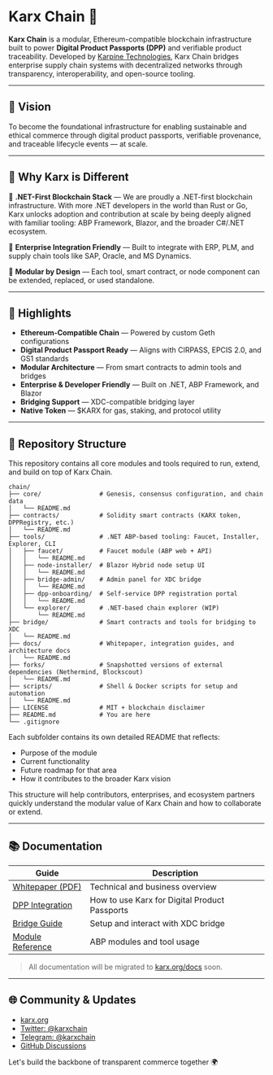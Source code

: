 # Karx Chain 🧬

**Karx Chain** is a modular, Ethereum-compatible blockchain infrastructure built to power **Digital Product Passports (DPP)** and verifiable product traceability. Developed by [Karpine Technologies](https://karpine.io), Karx Chain bridges enterprise supply chain systems with decentralized networks through transparency, interoperability, and open-source tooling.

---

## 🎯 Vision

To become the foundational infrastructure for enabling sustainable and ethical commerce through digital product passports, verifiable provenance, and traceable lifecycle events — at scale.

---

## 🧠 Why Karx is Different

🔹 **.NET-First Blockchain Stack** — We are proudly a .NET-first blockchain infrastructure. With more .NET developers in the world than Rust or Go, Karx unlocks adoption and contribution at scale by being deeply aligned with familiar tooling: ABP Framework, Blazor, and the broader C#/.NET ecosystem.

🔹 **Enterprise Integration Friendly** — Built to integrate with ERP, PLM, and supply chain tools like SAP, Oracle, and MS Dynamics.

🔹 **Modular by Design** — Each tool, smart contract, or node component can be extended, replaced, or used standalone.

---

## 🔧 Highlights

- **Ethereum-Compatible Chain** — Powered by custom Geth configurations
- **Digital Product Passport Ready** — Aligns with CIRPASS, EPCIS 2.0, and GS1 standards
- **Modular Architecture** — From smart contracts to admin tools and bridges
- **Enterprise & Developer Friendly** — Built on .NET, ABP Framework, and Blazor
- **Bridging Support** — XDC-compatible bridging layer
- **Native Token** — $KARX for gas, staking, and protocol utility

---

## 🧱 Repository Structure

This repository contains all core modules and tools required to run, extend, and build on top of Karx Chain.

```plaintext
chain/
├── core/                # Genesis, consensus configuration, and chain data
│   └── README.md
├── contracts/           # Solidity smart contracts (KARX token, DPPRegistry, etc.)
│   └── README.md
├── tools/               # .NET ABP-based tooling: Faucet, Installer, Explorer, CLI
│   ├── faucet/          # Faucet module (ABP web + API)
│   │   └── README.md
│   ├── node-installer/  # Blazor Hybrid node setup UI
│   │   └── README.md
│   ├── bridge-admin/    # Admin panel for XDC bridge
│   │   └── README.md
│   ├── dpp-onboarding/  # Self-service DPP registration portal
│   │   └── README.md
│   └── explorer/        # .NET-based chain explorer (WIP)
│       └── README.md
├── bridge/              # Smart contracts and tools for bridging to XDC
│   └── README.md
├── docs/                # Whitepaper, integration guides, and architecture docs
│   └── README.md
├── forks/               # Snapshotted versions of external dependencies (Nethermind, Blockscout)
│   └── README.md
├── scripts/             # Shell & Docker scripts for setup and automation
│   └── README.md
├── LICENSE              # MIT + blockchain disclaimer
├── README.md            # You are here
└── .gitignore
```

Each subfolder contains its own detailed README that reflects:
- Purpose of the module
- Current functionality
- Future roadmap for that area
- How it contributes to the broader Karx vision

This structure will help contributors, enterprises, and ecosystem partners quickly understand the modular value of Karx Chain and how to collaborate or extend.

---

## 📚 Documentation

| Guide                            | Description                                 |
|----------------------------------|---------------------------------------------|
| [Whitepaper (PDF)](docs/)        | Technical and business overview             |
| [DPP Integration](docs/)         | How to use Karx for Digital Product Passports |
| [Bridge Guide](bridge/)          | Setup and interact with XDC bridge          |
| [Module Reference](tools/)       | ABP modules and tool usage                  |

> All documentation will be migrated to [karx.org/docs](https://karx.org/docs) soon.

---

## 🌐 Community & Updates

- [karx.org](https://karx.org)
- [Twitter: @karxchain](https://twitter.com/karxchain)
- [Telegram: @karxchain](https://t.me/karxchain)
- [GitHub Discussions](https://github.com/karxchain/chain/discussions)

Let's build the backbone of transparent commerce together 🌍

